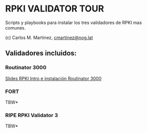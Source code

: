 # RPKI VALIDATOR TOUR

Scripts y playbooks para instalar los tres validadores de RPKI mas comunes.

(c) Carlos M. Martinez, cmartinez@nog.lat

## Validadores incluidos:

### Routinator 3000

[Slides RPKI Intro e instalación Routinator 3000](routinator3000/intro-RPKI-ES-v5.pptx.pdf)

### FORT

TBW*

### RIPE RPKI Validator 3

TBW*
